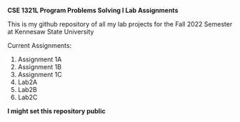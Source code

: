 **CSE 1321L Program Problems Solving I Lab Assignments**

This is my github repository of all my lab projects 
for the Fall 2022 Semester at Kennesaw State University

Current Assignments:
1. Assignment 1A
2. Assignment 1B
3. Assignment 1C
4. Lab2A
5. Lab2B 
6. Lab2C


**I might set this repository public**

